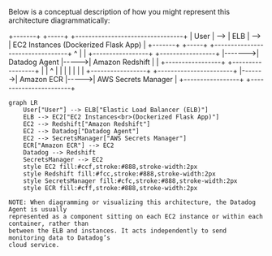 Below is a conceptual description of how you might represent this architecture
diagrammatically:

+-------+     +-----+     +---------------------------------+
| User  | --> | ELB | --> | EC2 Instances (Dockerized Flask App) |
+-------+     +-----+     +---------------------------------+
                  ^        |
                  |        +-----------------+     +-----------------+
                  |------->| Datadog Agent   |----->| Amazon Redshift |
                  |        +-----------------+     +-----------------+
                  |        |                 ^
                  |        |                 |
                  |        |                 |
                  |        +-----------------+     +-----------------------+
                  |------->| Amazon ECR      |----->| AWS Secrets Manager    |
                           +-----------------+     +-----------------------+

```mermaid
graph LR
    User["User"] --> ELB["Elastic Load Balancer (ELB)"]
    ELB --> EC2["EC2 Instances<br>(Dockerized Flask App)"]
    EC2 --> Redshift["Amazon Redshift"]
    EC2 --> Datadog["Datadog Agent"]
    EC2 --> SecretsManager["AWS Secrets Manager"]
    ECR["Amazon ECR"] --> EC2
    Datadog --> Redshift
    SecretsManager --> EC2
    style EC2 fill:#ccf,stroke:#888,stroke-width:2px
    style Redshift fill:#fcc,stroke:#888,stroke-width:2px
    style SecretsManager fill:#cfc,stroke:#888,stroke-width:2px
    style ECR fill:#cff,stroke:#888,stroke-width:2px

NOTE: When diagramming or visualizing this architecture, the Datadog Agent is usually
represented as a component sitting on each EC2 instance or within each container, rather than
between the ELB and instances. It acts independently to send monitoring data to Datadog’s
cloud service.